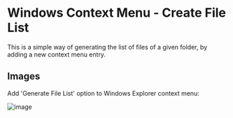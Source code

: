 # Windows Context Menu - Create File List

This is a simple way of generating the list of files of a given folder, by adding a new context menu entry.

## Images

Add 'Generate File List' option to Windows Explorer context menu:

![image](https://github.com/user-attachments/assets/d60caa75-2860-4ffb-ad53-275981547ad6)
